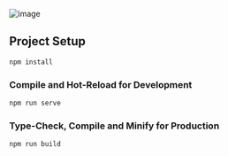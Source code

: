 ![image](https://github.com/user-attachments/assets/185df387-b181-4850-bebc-1d73fe8865bf)

## Project Setup

```sh
npm install
```

### Compile and Hot-Reload for Development

```sh
npm run serve
```

### Type-Check, Compile and Minify for Production

```sh
npm run build
```
